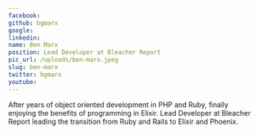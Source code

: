 ```yaml
---
facebook: 
github: bgmarx
google: 
linkedin: 
name: Ben Marx
position: Lead Developer at Bleacher Report
pic_url: /uploads/ben-marx.jpeg
slug: ben-marx
twitter: bgmarx
youtube: 
---
```

<p>After years of object oriented development in PHP and Ruby, finally enjoying the benefits of programming in Elixir. Lead Developer at Bleacher Report leading the transition from Ruby and Rails to Elixir and Phoenix.</p>
